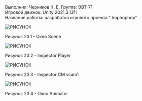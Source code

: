 Выполнил: Черников К. Е. 
Группа: ЭВТ-71  
Игровой движок: Unity 2021.3.13f1  
Название работы: разработка игрового проекта “ hophophop”




![РИСУНОК](https://gspics.org/images/2022/12/03/0XelqI.png)  

Рисунок 23.1 - Окно Scene

![РИСУНОК](https://gspics.org/images/2022/12/03/0Xebca.png)  

Рисунок 23.2 - Inspector Player

![РИСУНОК](https://gspics.org/images/2022/12/03/0XeevQ.png)  

Рисунок 23.3 - Inspector CM vcam1

![РИСУНОК](https://gspics.org/images/2022/12/03/0XefZx.png)  

Рисунок 23.4 - Окно Animator
